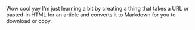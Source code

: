 Wow cool yay I'm just learning a bit by creating a thing that takes a URL or pasted-in HTML for an article and converts it to Markdown for you to download or copy.